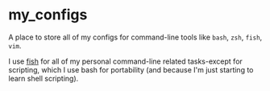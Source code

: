 # my_configs

A place to store all of my configs for command-line tools like `bash`, `zsh`, `fish`, `vim`.

I use [fish](https://fishshell.com/) for all of my personal command-line related tasks-except for scripting, which I use bash for portability (and because I'm just starting to learn shell scripting).
